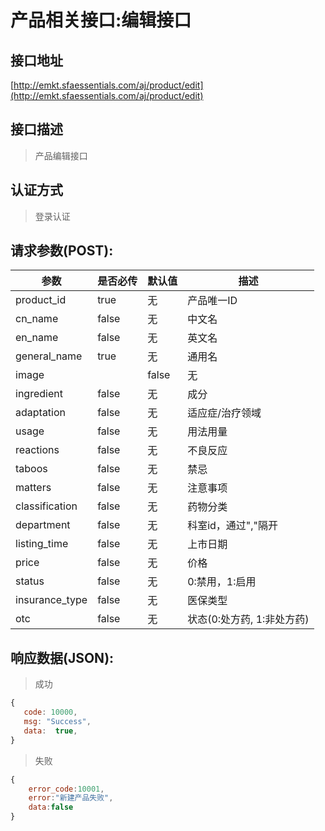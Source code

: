 # 产品相关接口:编辑接口

## 接口地址

[http://emkt.sfaessentials.com/aj/product/edit](http://emkt.sfaessentials.com/aj/product/edit)

## 接口描述

> 产品编辑接口

## 认证方式

> 登录认证

## 请求参数(POST):

| 参数 | 是否必传 | 默认值 |  描述 | 
| ---- | ----- | ----- | ----- | 
|product_id| true| 无| 产品唯一ID|
| cn_name | false | 无 | 中文名 | 
| en_name | false | 无  | 英文名 |
| general_name | true | 无 | 通用名 |
| image | | false | 无 | 产品图片地址 |
| ingredient | false | 无 | 成分 |
| adaptation | false | 无 | 适应症/治疗领域 |
| usage | false | 无 | 用法用量 |
| reactions | false | 无 | 不良反应 |
| taboos | false | 无 | 禁忌 |
| matters | false | 无 | 注意事项 |
| classification | false | 无 | 药物分类|
| department | false | 无 | 科室id，通过","隔开 | 
| listing_time | false | 无 | 上市日期 |
| price | false | 无 | 价格 |
| status | false | 无 | 0:禁用，1:启用 |
| insurance_type | false | 无 | 医保类型 |
| otc | false | 无 | 状态(0:处方药, 1:非处方药) |


## 响应数据(JSON):
> 成功

```javascript
{
   code: 10000,
   msg: "Success",
   data:  true,
}
```
> 失败 

```javascript
{
    error_code:10001,
    error:"新建产品失败",
    data:false
}
```